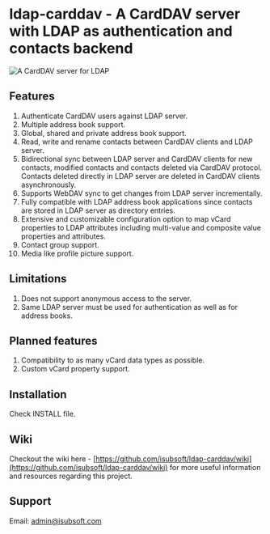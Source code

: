 # ldap-carddav - A CardDAV server with LDAP as authentication and contacts backend
![A CardDAV server for LDAP](https://github.com/user-attachments/assets/e7d0f02a-bfd1-489f-b8a8-e0aef168c035)

## Features
1. Authenticate CardDAV users against LDAP server.
2. Multiple address book support.
3. Global, shared and private address book support.
4. Read, write and rename contacts between CardDAV clients and LDAP server.
5. Bidirectional sync between LDAP server and CardDAV clients for new contacts, modified contacts and contacts deleted via CardDAV protocol. Contacts deleted directly in LDAP server are deleted in CardDAV clients asynchronously.
6. Supports WebDAV sync to get changes from LDAP server incrementally.
7. Fully compatible with LDAP address book applications since contacts are stored in LDAP server as directory entries.
8. Extensive and customizable configuration option to map vCard properties to LDAP attributes including multi-value and composite value properties and attributes.
9. Contact group support.
10. Media like profile picture support.

## Limitations
1. Does not support anonymous access to the server.
2. Same LDAP server must be used for authentication as well as for address books.

## Planned features
1. Compatibility to as many vCard data types as possible.
2. Custom vCard property support.

## Installation
Check INSTALL file.

## Wiki
Checkout the wiki here - [https://github.com/isubsoft/ldap-carddav/wiki](https://github.com/isubsoft/ldap-carddav/wiki) for more useful information and resources regarding this project.

## Support
Email: [admin@isubsoft.com](mailto:admin@isubsoft.com?subject=Support%20request%20for%20your%20product%20ldap-carddav)
